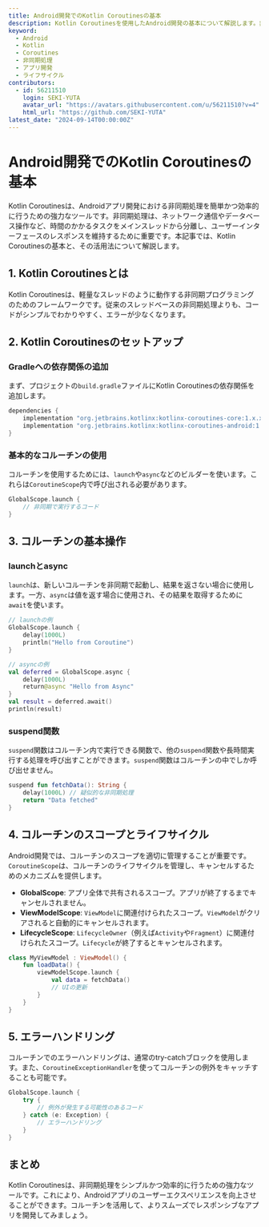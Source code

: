 ```yaml
---
title: Android開発でのKotlin Coroutinesの基本
description: Kotlin Coroutinesを使用したAndroid開発の基本について解説します。非同期処理を簡単にするコルーチンの使い方を学びましょう。
keyword:
  - Android
  - Kotlin
  - Coroutines
  - 非同期処理
  - アプリ開発
  - ライフサイクル
contributors:
  - id: 56211510
    login: SEKI-YUTA
    avatar_url: "https://avatars.githubusercontent.com/u/56211510?v=4"
    html_url: "https://github.com/SEKI-YUTA"
latest_date: "2024-09-14T00:00:00Z"
---
```


# Android開発でのKotlin Coroutinesの基本

Kotlin Coroutinesは、Androidアプリ開発における非同期処理を簡単かつ効率的に行うための強力なツールです。非同期処理は、ネットワーク通信やデータベース操作など、時間のかかるタスクをメインスレッドから分離し、ユーザーインターフェースのレスポンスを維持するために重要です。本記事では、Kotlin Coroutinesの基本と、その活用法について解説します。

## 1. Kotlin Coroutinesとは

Kotlin Coroutinesは、軽量なスレッドのように動作する非同期プログラミングのためのフレームワークです。従来のスレッドベースの非同期処理よりも、コードがシンプルでわかりやすく、エラーが少なくなります。

## 2. Kotlin Coroutinesのセットアップ

### Gradleへの依存関係の追加

まず、プロジェクトの`build.gradle`ファイルにKotlin Coroutinesの依存関係を追加します。

```gradle
dependencies {
    implementation "org.jetbrains.kotlinx:kotlinx-coroutines-core:1.x.x"
    implementation "org.jetbrains.kotlinx:kotlinx-coroutines-android:1.x.x"
}
```

### 基本的なコルーチンの使用

コルーチンを使用するためには、`launch`や`async`などのビルダーを使います。これらは`CoroutineScope`内で呼び出される必要があります。

```kotlin
GlobalScope.launch {
    // 非同期で実行するコード
}
```

## 3. コルーチンの基本操作

### launchとasync

`launch`は、新しいコルーチンを非同期で起動し、結果を返さない場合に使用します。一方、`async`は値を返す場合に使用され、その結果を取得するために`await`を使います。

```kotlin
// launchの例
GlobalScope.launch {
    delay(1000L)
    println("Hello from Coroutine")
}

// asyncの例
val deferred = GlobalScope.async {
    delay(1000L)
    return@async "Hello from Async"
}
val result = deferred.await()
println(result)
```

### suspend関数

`suspend`関数はコルーチン内で実行できる関数で、他の`suspend`関数や長時間実行する処理を呼び出すことができます。`suspend`関数はコルーチンの中でしか呼び出せません。

```kotlin
suspend fun fetchData(): String {
    delay(1000L) // 疑似的な非同期処理
    return "Data fetched"
}
```

## 4. コルーチンのスコープとライフサイクル

Android開発では、コルーチンのスコープを適切に管理することが重要です。`CoroutineScope`は、コルーチンのライフサイクルを管理し、キャンセルするためのメカニズムを提供します。

- **GlobalScope**: アプリ全体で共有されるスコープ。アプリが終了するまでキャンセルされません。
- **ViewModelScope**: `ViewModel`に関連付けられたスコープ。`ViewModel`がクリアされると自動的にキャンセルされます。
- **LifecycleScope**: `LifecycleOwner`（例えば`Activity`や`Fragment`）に関連付けられたスコープ。`Lifecycle`が終了するとキャンセルされます。

```kotlin
class MyViewModel : ViewModel() {
    fun loadData() {
        viewModelScope.launch {
            val data = fetchData()
            // UIの更新
        }
    }
}
```

## 5. エラーハンドリング

コルーチンでのエラーハンドリングは、通常のtry-catchブロックを使用します。また、`CoroutineExceptionHandler`を使ってコルーチンの例外をキャッチすることも可能です。

```kotlin
GlobalScope.launch {
    try {
        // 例外が発生する可能性のあるコード
    } catch (e: Exception) {
        // エラーハンドリング
    }
}
```

## まとめ

Kotlin Coroutinesは、非同期処理をシンプルかつ効率的に行うための強力なツールです。これにより、Androidアプリのユーザーエクスペリエンスを向上させることができます。コルーチンを活用して、よりスムーズでレスポンシブなアプリを開発してみましょう。
